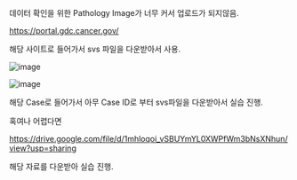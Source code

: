 데이터 확인을 위한 Pathology Image가 너무 커서 업로드가 되지않음.

https://portal.gdc.cancer.gov/

해당 사이트로 들어가서 svs 파일을 다운받아서 사용.

![image](https://github.com/user-attachments/assets/4cd7e8cc-6e05-4ba6-b376-4aa0bb0b6f19)

![image](https://github.com/user-attachments/assets/b26d4d66-39b3-4fda-8577-774faf8f09e5)

해당 Case로 들어가서 아무 Case ID로 부터 svs파일을 다운받아서 실습 진행.

혹여나 어렵다면 

https://drive.google.com/file/d/1mhloqoi_vSBUYmYL0XWPfWm3bNsXNhun/view?usp=sharing

해당 자료를 다운받아 실습 진행.
